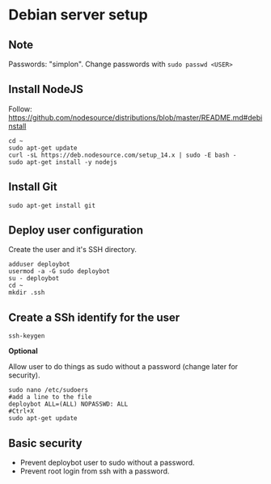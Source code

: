# Debian server setup

## Note

Passwords: "simplon". Change passwords with `sudo passwd <USER>`

## Install NodeJS

Follow: https://github.com/nodesource/distributions/blob/master/README.md#debinstall

```
cd ~
sudo apt-get update
curl -sL https://deb.nodesource.com/setup_14.x | sudo -E bash -
sudo apt-get install -y nodejs
```

## Install Git

```
sudo apt-get install git
```

## Deploy user configuration

Create the user and it's SSH directory.

```
adduser deploybot
usermod -a -G sudo deploybot
su - deploybot
cd ~
mkdir .ssh
```

## Create a SSh identify for the user

```
ssh-keygen
```

**Optional**

Allow user to do things as sudo without a password (change later for security).

```
sudo nano /etc/sudoers
#add a line to the file
deploybot ALL=(ALL) NOPASSWD: ALL
#Ctrl+X
sudo apt-get update
```

## Basic security

- Prevent deploybot user to sudo without a password.
- Prevent root login from ssh with a password.
